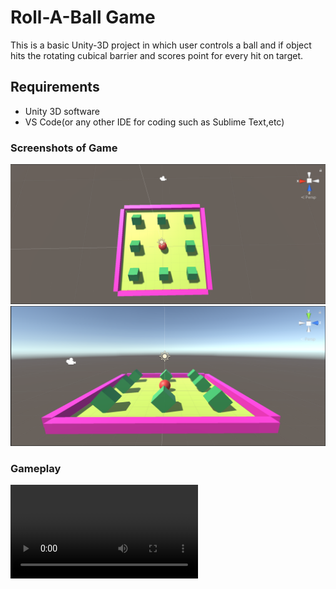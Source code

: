 # Roll-A-Ball Game 
This is a basic Unity-3D project in which user controls a ball and if object hits the rotating cubical barrier and scores point for every hit on target.

## Requirements
- Unity 3D software
- VS Code(or any other IDE for coding such as Sublime Text,etc)

### Screenshots of Game 
![Front View](Screenshot1.png)
![Top View](Screenshot2.png)

### Gameplay
![Gameplay](Roll-A-Ball.mkv)